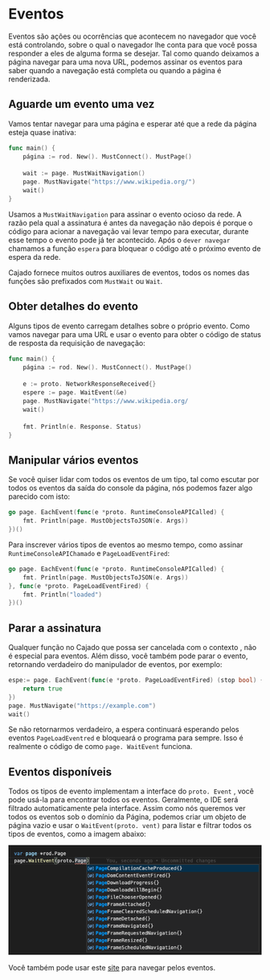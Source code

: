 # Eventos

Eventos são ações ou ocorrências que acontecem no navegador que você está controlando, sobre o qual o navegador lhe conta para que você possa responder a eles de alguma forma se desejar. Tal como quando deixamos a página navegar para uma nova URL, podemos assinar os eventos para saber quando a navegação está completa ou quando a página é renderizada.

## Aguarde um evento uma vez

Vamos tentar navegar para uma página e esperar até que a rede da página esteja quase inativa:

```go
func main() {
    página := rod. New(). MustConnect(). MustPage()

    wait := page. MustWaitNavigation()
    page. MustNavigate("https://www.wikipedia.org/")
    wait()
}
```

Usamos a `MustWaitNavigation` para assinar o evento ocioso da rede. A razão pela qual a assinatura é antes da navegação não depois é porque o código para acionar a navegação vai levar tempo para executar, durante esse tempo o evento pode já ter acontecido. Após o `dever navegar` chamamos a função `espera` para bloquear o código até o próximo evento de espera da rede.

Cajado fornece muitos outros auxiliares de eventos, todos os nomes das funções são prefixados com `MustWait` ou `Wait`.

## Obter detalhes do evento

Alguns tipos de evento carregam detalhes sobre o próprio evento. Como vamos navegar para uma URL e usar o evento para obter o código de status de resposta da requisição de navegação:

```go
func main() {
    página := rod. New(). MustConnect(). MustPage()

    e := proto. NetworkResponseReceived{}
    espere := page. WaitEvent(&e)
    page. MustNavigate("https://www.wikipedia.org/
    wait()

    fmt. Println(e. Response. Status)
}
```

## Manipular vários eventos

Se você quiser lidar com todos os eventos de um tipo, tal como escutar por todos os eventos da saída do console da página, nós podemos fazer algo parecido com isto:

```go
go page. EachEvent(func(e *proto. RuntimeConsoleAPICalled) {
    fmt. Println(page. MustObjectsToJSON(e. Args))
})()
```

Para inscrever vários tipos de eventos ao mesmo tempo, como assinar `RuntimeConsoleAPIChamado` e `PageLoadEventFired`:

```go
go page. EachEvent(func(e *proto. RuntimeConsoleAPICalled) {
    fmt. Println(page. MustObjectsToJSON(e. Args))
}, func(e *proto. PageLoadEventFired) {
    fmt. Println("loaded")
})()
```

## Parar a assinatura

Qualquer função no Cajado que possa ser cancelada com o contexto [](context-and-timeout.md), não é especial para eventos. Além disso, você também pode parar o evento, retornando verdadeiro do manipulador de eventos, por exemplo:

```go
espe:= page. EachEvent(func(e *proto. PageLoadEventFired) (stop bool) {
    return true
})
page. MustNavigate("https://example.com")
wait()
```

Se não retornarmos verdadeiro, a espera continuará esperando pelos eventos `PageLoadEventred` e bloqueará o programa para sempre. Isso é realmente o código de como `page. WaitEvent` funciona.

## Eventos disponíveis

Todos os tipos de evento implementam a interface do `proto. Event` , você pode usá-la para encontrar todos os eventos. Geralmente, o IDE será filtrado automaticamente pela interface. Assim como nós queremos ver todos os eventos sob o domínio da Página, podemos criar um objeto de página vazio e usar o `WaitEvent(proto. vent)` para listar e filtrar todos os tipos de eventos, como a imagem abaixo:

![eventos-lista](event-list.png)

Você também pode usar este [site](https://chromedevtools.github.io/devtools-protocol/tot/Page) para navegar pelos eventos.

